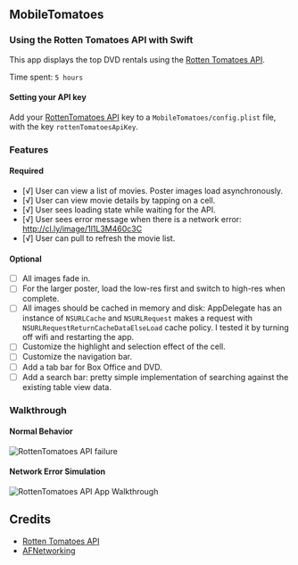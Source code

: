 ## MobileTomatoes

### Using the Rotten Tomatoes API with Swift

This app displays the top DVD rentals using the [Rotten Tomatoes API](http://developer.rottentomatoes.com/docs/read/JSON).

Time spent: `5 hours`

#### Setting your API key

Add your [RottenTomatoes API](http://developer.rottentomatoes.com/) key to a `MobileTomatoes/config.plist` file, with the key `rottenTomatoesApiKey`.

### Features

#### Required

- [√] User can view a list of movies. Poster images load asynchronously.
- [√] User can view movie details by tapping on a cell.
- [√] User sees loading state while waiting for the API.
- [√] User sees error message when there is a network error: http://cl.ly/image/1l1L3M460c3C
- [√] User can pull to refresh the movie list.

#### Optional

- [ ] All images fade in.
- [ ] For the larger poster, load the low-res first and switch to high-res when complete.
- [ ] All images should be cached in memory and disk: AppDelegate has an instance of `NSURLCache` and `NSURLRequest` makes a request with `NSURLRequestReturnCacheDataElseLoad` cache policy. I tested it by turning off wifi and restarting the app.
- [ ] Customize the highlight and selection effect of the cell.
- [ ] Customize the navigation bar.
- [ ] Add a tab bar for Box Office and DVD.
- [ ] Add a search bar: pretty simple implementation of searching against the existing table view data.

### Walkthrough

#### Normal Behavior

![RottenTomatoes API failure](http://i.imgur.com/SSBO4lX.gif)

#### Network Error Simulation

![RottenTomatoes API App Walkthrough](http://i.imgur.com/3DXr7FE.gif)

Credits
---------
* [Rotten Tomatoes API](http://developer.rottentomatoes.com/docs/read/JSON)
* [AFNetworking](https://github.com/AFNetworking/AFNetworking)
